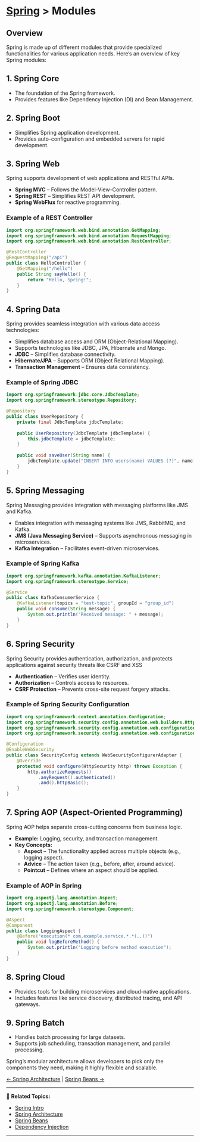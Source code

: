# [Spring](../) > Modules

## Overview
Spring is made up of different modules that provide specialized functionalities for various application needs. Here’s an overview of key Spring modules:

## 1. Spring Core
- The foundation of the Spring framework.
- Provides features like Dependency Injection (DI) and Bean Management.

## 2. Spring Boot
- Simplifies Spring application development.
- Provides auto-configuration and embedded servers for rapid development.

## 3. Spring Web
Spring supports development of web applications and RESTful APIs.
- **Spring MVC** – Follows the Model-View-Controller pattern.
- **Spring REST** – Simplifies REST API development.
- **Spring WebFlux** for reactive programming.

### Example of a REST Controller
```java
import org.springframework.web.bind.annotation.GetMapping;
import org.springframework.web.bind.annotation.RequestMapping;
import org.springframework.web.bind.annotation.RestController;

@RestController
@RequestMapping("/api")
public class HelloController {
    @GetMapping("/hello")
    public String sayHello() {
        return "Hello, Spring!";
    }
}
```

## 4. Spring Data

Spring provides seamless integration with various data access technologies:
- Simplifies database access and ORM (Object-Relational Mapping).
- Supports technologies like JDBC, JPA, Hibernate and Mongo.
- **JDBC** – Simplifies database connectivity.
- **Hibernate/JPA** – Supports ORM (Object Relational Mapping).
- **Transaction Management** – Ensures data consistency.

### Example of Spring JDBC
```java
import org.springframework.jdbc.core.JdbcTemplate;
import org.springframework.stereotype.Repository;

@Repository
public class UserRepository {
    private final JdbcTemplate jdbcTemplate;
    
    public UserRepository(JdbcTemplate jdbcTemplate) {
        this.jdbcTemplate = jdbcTemplate;
    }
    
    public void saveUser(String name) {
        jdbcTemplate.update("INSERT INTO users(name) VALUES (?)", name);
    }
}
```

## 5. Spring Messaging

Spring Messaging provides integration with messaging platforms like JMS and Kafka.
- Enables integration with messaging systems like JMS, RabbitMQ, and Kafka.
- **JMS (Java Messaging Service)** – Supports asynchronous messaging in microservices.
- **Kafka Integration** – Facilitates event-driven microservices.

### Example of Spring Kafka
```java
import org.springframework.kafka.annotation.KafkaListener;
import org.springframework.stereotype.Service;

@Service
public class KafkaConsumerService {
    @KafkaListener(topics = "test-topic", groupId = "group_id")
    public void consume(String message) {
        System.out.println("Received message: " + message);
    }
}
```

## 6. Spring Security
Spring Security provides authentication, authorization, and protects applications against security threats like CSRF and XSS
- **Authentication** – Verifies user identity.
- **Authorization** – Controls access to resources.
- **CSRF Protection** – Prevents cross-site request forgery attacks.

### Example of Spring Security Configuration
```java
import org.springframework.context.annotation.Configuration;
import org.springframework.security.config.annotation.web.builders.HttpSecurity;
import org.springframework.security.config.annotation.web.configuration.EnableWebSecurity;
import org.springframework.security.config.annotation.web.configuration.WebSecurityConfigurerAdapter;

@Configuration
@EnableWebSecurity
public class SecurityConfig extends WebSecurityConfigurerAdapter {
    @Override
    protected void configure(HttpSecurity http) throws Exception {
        http.authorizeRequests()
            .anyRequest().authenticated()
            .and().httpBasic();
    }
}
```

## 7. Spring AOP (Aspect-Oriented Programming)
Spring AOP helps separate cross-cutting concerns from business logic.
- **Example:** Logging, security, and transaction management.
- **Key Concepts:**
  - **Aspect** – The functionality applied across multiple objects (e.g., logging aspect).
  - **Advice** – The action taken (e.g., before, after, around advice).
  - **Pointcut** – Defines where an aspect should be applied.

### Example of AOP in Spring
```java
import org.aspectj.lang.annotation.Aspect;
import org.aspectj.lang.annotation.Before;
import org.springframework.stereotype.Component;

@Aspect
@Component
public class LoggingAspect {
    @Before("execution(* com.example.service.*.*(..))")
    public void logBeforeMethod() {
        System.out.println("Logging before method execution");
    }
}
```

## 8. Spring Cloud
- Provides tools for building microservices and cloud-native applications.
- Includes features like service discovery, distributed tracing, and API gateways.

## 9. Spring Batch
- Handles batch processing for large datasets.
- Supports job scheduling, transaction management, and parallel processing.

Spring’s modular architecture allows developers to pick only the components they need, making it highly flexible and scalable.


[← Spring Architecture](../architecture) | [Spring Beans →](../beans)

---

🔗 **Related Topics:**
- [Spring Intro](../intro)
- [Spring Architecture](../architecture)
- [Spring Beans](../beans)
- [Dependency Injection](../dependency-injection)

---
